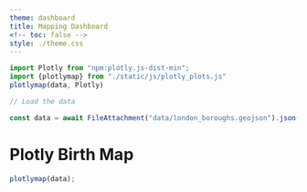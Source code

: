 ```yaml
---
theme: dashboard
title: Mapping Dashboard
<!-- toc: false -->
style: ./theme.css
---
```

```js
import Plotly from "npm:plotly.js-dist-min";
import {plotlymap} from "./static/js/plotly_plots.js"
plotlymap(data, Plotly)
```
```js
// Load the data

const data = await FileAttachment("data/london_boroughs.geojson").json({typed: true});
```

<div class="main-content">
  <h1>Plotly Birth Map</h1>
    
  <!-- Choropleth Map Container -->
  <div id="map"></div>
</div>


```js
plotlymap(data);
```